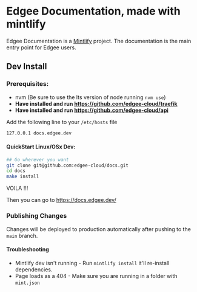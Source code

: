 # Edgee Documentation, made with mintlify

Edgee Documentation is a [Mintlify](https://mintlify.com/) project. The documentation is the main entry point for Edgee users.

## Dev Install
### Prerequisites:
- nvm (Be sure to use the lts version of node running `nvm use`)
- **Have installed and run https://github.com/edgee-cloud/traefik**
- **Have installed and run https://github.com/edgee-cloud/api**

Add the following line to your `/etc/hosts` file

```bash
127.0.0.1 docs.edgee.dev
```

#### QuickStart Linux/OSx Dev:

```bash
## Go wherever you want
git clone git@github.com:edgee-cloud/docs.git
cd docs
make install
```
VOILA !!!

Then you can go to https://docs.edgee.dev/

### Publishing Changes

Changes will be deployed to production automatically after pushing to the `main` branch.

#### Troubleshooting

- Mintlify dev isn't running - Run `mintlify install` it'll re-install dependencies.
- Page loads as a 404 - Make sure you are running in a folder with `mint.json`
